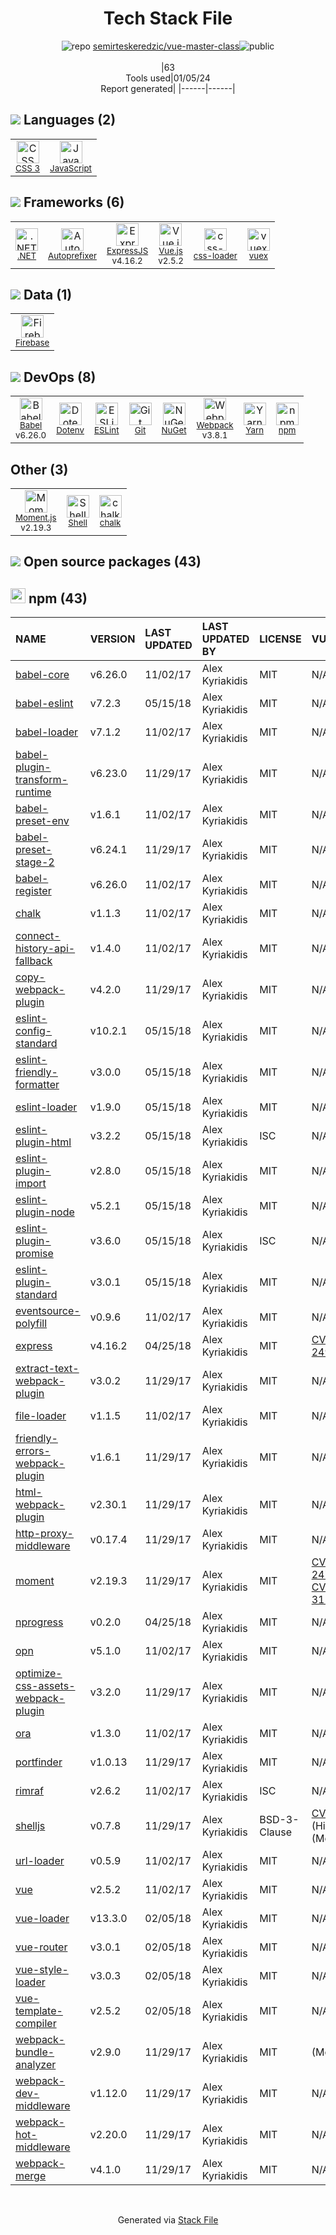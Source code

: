 <!--
&lt;--- Readme.md Snippet without images Start ---&gt;
## Tech Stack
semirteskeredzic/vue-master-class is built on the following main stack:

- [Firebase](https://firebase.google.com/) – Realtime Backend / API
- [.NET](http://www.microsoft.com/net/) – Frameworks (Full Stack)
- [ExpressJS](http://expressjs.com/) – Microframeworks (Backend)
- [JavaScript](https://developer.mozilla.org/en-US/docs/Web/JavaScript) – Languages
- [Webpack](http://webpack.js.org) – JS Build Tools / JS Task Runners
- [Autoprefixer](https://github.com/postcss/autoprefixer) – CSS Pre-processors / Extensions
- [Babel](http://babeljs.io/) – JavaScript Compilers
- [ESLint](http://eslint.org/) – Code Review
- [Moment.js](http://momentjs.com/) – Javascript Utilities & Libraries
- [Vue.js](http://vuejs.org/) – Javascript UI Libraries
- [Shell](https://en.wikipedia.org/wiki/Shell_script) – Shells
- [Yarn](https://yarnpkg.com/) – Front End Package Manager
- [vuex](https://vuex.vuejs.org) – State Management Library
- [css-loader](https://github.com/webpack-contrib/css-loader) – CSS Pre-processors / Extensions

Full tech stack [here](/techstack.md)

&lt;--- Readme.md Snippet without images End ---&gt;

&lt;--- Readme.md Snippet with images Start ---&gt;
## Tech Stack
semirteskeredzic/vue-master-class is built on the following main stack:

- <img width='25' height='25' src='https://img.stackshare.io/service/116/cZLxNFZS.jpg' alt='Firebase'/> [Firebase](https://firebase.google.com/) – Realtime Backend / API
- <img width='25' height='25' src='https://img.stackshare.io/service/1014/IoPy1dce_400x400.png' alt='.NET'/> [.NET](http://www.microsoft.com/net/) – Frameworks (Full Stack)
- <img width='25' height='25' src='https://img.stackshare.io/service/1163/hashtag.png' alt='ExpressJS'/> [ExpressJS](http://expressjs.com/) – Microframeworks (Backend)
- <img width='25' height='25' src='https://img.stackshare.io/service/1209/javascript.jpeg' alt='JavaScript'/> [JavaScript](https://developer.mozilla.org/en-US/docs/Web/JavaScript) – Languages
- <img width='25' height='25' src='https://img.stackshare.io/service/1682/IMG_4636.PNG' alt='Webpack'/> [Webpack](http://webpack.js.org) – JS Build Tools / JS Task Runners
- <img width='25' height='25' src='https://img.stackshare.io/service/2202/72d087642cfce6fef6f2dabec5bf49e8_400x400.png' alt='Autoprefixer'/> [Autoprefixer](https://github.com/postcss/autoprefixer) – CSS Pre-processors / Extensions
- <img width='25' height='25' src='https://img.stackshare.io/service/2739/-1wfGjNw.png' alt='Babel'/> [Babel](http://babeljs.io/) – JavaScript Compilers
- <img width='25' height='25' src='https://img.stackshare.io/service/3337/Q4L7Jncy.jpg' alt='ESLint'/> [ESLint](http://eslint.org/) – Code Review
- <img width='25' height='25' src='https://img.stackshare.io/service/3643/Xrtdc94q_400x400.png' alt='Moment.js'/> [Moment.js](http://momentjs.com/) – Javascript Utilities & Libraries
- <img width='25' height='25' src='https://img.stackshare.io/service/3837/paeckCWC.png' alt='Vue.js'/> [Vue.js](http://vuejs.org/) – Javascript UI Libraries
- <img width='25' height='25' src='https://img.stackshare.io/service/4631/default_c2062d40130562bdc836c13dbca02d318205a962.png' alt='Shell'/> [Shell](https://en.wikipedia.org/wiki/Shell_script) – Shells
- <img width='25' height='25' src='https://img.stackshare.io/service/5848/44mC-kJ3.jpg' alt='Yarn'/> [Yarn](https://yarnpkg.com/) – Front End Package Manager
- <img width='25' height='25' src='https://img.stackshare.io/service/6705/6128107.png' alt='vuex'/> [vuex](https://vuex.vuejs.org) – State Management Library
- <img width='25' height='25' src='https://img.stackshare.io/service/8074/default_d2b16fd6997fb2e164de645a34f9b8d5a880d999.png' alt='css-loader'/> [css-loader](https://github.com/webpack-contrib/css-loader) – CSS Pre-processors / Extensions

Full tech stack [here](/techstack.md)

&lt;--- Readme.md Snippet with images End ---&gt;
-->
<div align="center">

# Tech Stack File
![](https://img.stackshare.io/repo.svg "repo") [semirteskeredzic/vue-master-class](https://github.com/semirteskeredzic/vue-master-class)![](https://img.stackshare.io/public_badge.svg "public")
<br/><br/>
|63<br/>Tools used|01/05/24 <br/>Report generated|
|------|------|
</div>

## <img src='https://img.stackshare.io/languages.svg'/> Languages (2)
<table><tr>
  <td align='center'>
  <img width='36' height='36' src='https://img.stackshare.io/service/6727/css.png' alt='CSS 3'>
  <br>
  <sub><a href="https://developer.mozilla.org/en-US/docs/Web/CSS/CSS3">CSS 3</a></sub>
  <br>
  <sub></sub>
</td>

<td align='center'>
  <img width='36' height='36' src='https://img.stackshare.io/service/1209/javascript.jpeg' alt='JavaScript'>
  <br>
  <sub><a href="https://developer.mozilla.org/en-US/docs/Web/JavaScript">JavaScript</a></sub>
  <br>
  <sub></sub>
</td>

</tr>
</table>

## <img src='https://img.stackshare.io/frameworks.svg'/> Frameworks (6)
<table><tr>
  <td align='center'>
  <img width='36' height='36' src='https://img.stackshare.io/service/1014/IoPy1dce_400x400.png' alt='.NET'>
  <br>
  <sub><a href="http://www.microsoft.com/net/">.NET</a></sub>
  <br>
  <sub></sub>
</td>

<td align='center'>
  <img width='36' height='36' src='https://img.stackshare.io/service/2202/72d087642cfce6fef6f2dabec5bf49e8_400x400.png' alt='Autoprefixer'>
  <br>
  <sub><a href="https://github.com/postcss/autoprefixer">Autoprefixer</a></sub>
  <br>
  <sub></sub>
</td>

<td align='center'>
  <img width='36' height='36' src='https://img.stackshare.io/service/1163/hashtag.png' alt='ExpressJS'>
  <br>
  <sub><a href="http://expressjs.com/">ExpressJS</a></sub>
  <br>
  <sub>v4.16.2</sub>
</td>

<td align='center'>
  <img width='36' height='36' src='https://img.stackshare.io/service/3837/paeckCWC.png' alt='Vue.js'>
  <br>
  <sub><a href="http://vuejs.org/">Vue.js</a></sub>
  <br>
  <sub>v2.5.2</sub>
</td>

<td align='center'>
  <img width='36' height='36' src='https://img.stackshare.io/service/8074/default_d2b16fd6997fb2e164de645a34f9b8d5a880d999.png' alt='css-loader'>
  <br>
  <sub><a href="https://github.com/webpack-contrib/css-loader">css-loader</a></sub>
  <br>
  <sub></sub>
</td>

<td align='center'>
  <img width='36' height='36' src='https://img.stackshare.io/service/6705/6128107.png' alt='vuex'>
  <br>
  <sub><a href="https://vuex.vuejs.org">vuex</a></sub>
  <br>
  <sub></sub>
</td>

</tr>
</table>

## <img src='https://img.stackshare.io/databases.svg'/> Data (1)
<table><tr>
  <td align='center'>
  <img width='36' height='36' src='https://img.stackshare.io/service/116/cZLxNFZS.jpg' alt='Firebase'>
  <br>
  <sub><a href="https://firebase.google.com/">Firebase</a></sub>
  <br>
  <sub></sub>
</td>

</tr>
</table>

## <img src='https://img.stackshare.io/devops.svg'/> DevOps (8)
<table><tr>
  <td align='center'>
  <img width='36' height='36' src='https://img.stackshare.io/service/2739/-1wfGjNw.png' alt='Babel'>
  <br>
  <sub><a href="http://babeljs.io/">Babel</a></sub>
  <br>
  <sub>v6.26.0</sub>
</td>

<td align='center'>
  <img width='36' height='36' src='https://img.stackshare.io/service/8067/default_90dcb1286af7685c68df319c764b80704df1155b.png' alt='Dotenv'>
  <br>
  <sub><a href="https://github.com/motdotla/dotenv">Dotenv</a></sub>
  <br>
  <sub></sub>
</td>

<td align='center'>
  <img width='36' height='36' src='https://img.stackshare.io/service/3337/Q4L7Jncy.jpg' alt='ESLint'>
  <br>
  <sub><a href="http://eslint.org/">ESLint</a></sub>
  <br>
  <sub></sub>
</td>

<td align='center'>
  <img width='36' height='36' src='https://img.stackshare.io/service/1046/git.png' alt='Git'>
  <br>
  <sub><a href="http://git-scm.com/">Git</a></sub>
  <br>
  <sub></sub>
</td>

<td align='center'>
  <img width='36' height='36' src='https://img.stackshare.io/service/2637/6I3oEOP4_400x400.jpg' alt='NuGet'>
  <br>
  <sub><a href="https://www.nuget.org/">NuGet</a></sub>
  <br>
  <sub></sub>
</td>

<td align='center'>
  <img width='36' height='36' src='https://img.stackshare.io/service/1682/IMG_4636.PNG' alt='Webpack'>
  <br>
  <sub><a href="http://webpack.js.org">Webpack</a></sub>
  <br>
  <sub>v3.8.1</sub>
</td>

<td align='center'>
  <img width='36' height='36' src='https://img.stackshare.io/service/5848/44mC-kJ3.jpg' alt='Yarn'>
  <br>
  <sub><a href="https://yarnpkg.com/">Yarn</a></sub>
  <br>
  <sub></sub>
</td>

<td align='center'>
  <img width='36' height='36' src='https://img.stackshare.io/service/1120/lejvzrnlpb308aftn31u.png' alt='npm'>
  <br>
  <sub><a href="https://www.npmjs.com/">npm</a></sub>
  <br>
  <sub></sub>
</td>

</tr>
</table>

## Other (3)
<table><tr>
  <td align='center'>
  <img width='36' height='36' src='https://img.stackshare.io/service/3643/Xrtdc94q_400x400.png' alt='Moment.js'>
  <br>
  <sub><a href="http://momentjs.com/">Moment.js</a></sub>
  <br>
  <sub>v2.19.3</sub>
</td>

<td align='center'>
  <img width='36' height='36' src='https://img.stackshare.io/service/4631/default_c2062d40130562bdc836c13dbca02d318205a962.png' alt='Shell'>
  <br>
  <sub><a href="https://en.wikipedia.org/wiki/Shell_script">Shell</a></sub>
  <br>
  <sub></sub>
</td>

<td align='center'>
  <img width='36' height='36' src='https://img.stackshare.io/service/8072/13122722.png' alt='chalk'>
  <br>
  <sub><a href="https://github.com/chalk/chalk">chalk</a></sub>
  <br>
  <sub></sub>
</td>

</tr>
</table>


## <img src='https://img.stackshare.io/group.svg' /> Open source packages (43)</h2>

## <img width='24' height='24' src='https://img.stackshare.io/service/1120/lejvzrnlpb308aftn31u.png'/> npm (43)

|NAME|VERSION|LAST UPDATED|LAST UPDATED BY|LICENSE|VULNERABILITIES|
|:------|:------|:------|:------|:------|:------|
|[babel-core](https://www.npmjs.com/babel-core)|v6.26.0|11/02/17|Alex Kyriakidis |MIT|N/A|
|[babel-eslint](https://www.npmjs.com/babel-eslint)|v7.2.3|05/15/18|Alex Kyriakidis |MIT|N/A|
|[babel-loader](https://www.npmjs.com/babel-loader)|v7.1.2|11/02/17|Alex Kyriakidis |MIT|N/A|
|[babel-plugin-transform-runtime](https://www.npmjs.com/babel-plugin-transform-runtime)|v6.23.0|11/29/17|Alex Kyriakidis |MIT|N/A|
|[babel-preset-env](https://www.npmjs.com/babel-preset-env)|v1.6.1|11/02/17|Alex Kyriakidis |MIT|N/A|
|[babel-preset-stage-2](https://www.npmjs.com/babel-preset-stage-2)|v6.24.1|11/29/17|Alex Kyriakidis |MIT|N/A|
|[babel-register](https://www.npmjs.com/babel-register)|v6.26.0|11/02/17|Alex Kyriakidis |MIT|N/A|
|[chalk](https://www.npmjs.com/chalk)|v1.1.3|11/02/17|Alex Kyriakidis |MIT|N/A|
|[connect-history-api-fallback](https://www.npmjs.com/connect-history-api-fallback)|v1.4.0|11/02/17|Alex Kyriakidis |MIT|N/A|
|[copy-webpack-plugin](https://www.npmjs.com/copy-webpack-plugin)|v4.2.0|11/29/17|Alex Kyriakidis |MIT|N/A|
|[eslint-config-standard](https://www.npmjs.com/eslint-config-standard)|v10.2.1|05/15/18|Alex Kyriakidis |MIT|N/A|
|[eslint-friendly-formatter](https://www.npmjs.com/eslint-friendly-formatter)|v3.0.0|05/15/18|Alex Kyriakidis |MIT|N/A|
|[eslint-loader](https://www.npmjs.com/eslint-loader)|v1.9.0|05/15/18|Alex Kyriakidis |MIT|N/A|
|[eslint-plugin-html](https://www.npmjs.com/eslint-plugin-html)|v3.2.2|05/15/18|Alex Kyriakidis |ISC|N/A|
|[eslint-plugin-import](https://www.npmjs.com/eslint-plugin-import)|v2.8.0|05/15/18|Alex Kyriakidis |MIT|N/A|
|[eslint-plugin-node](https://www.npmjs.com/eslint-plugin-node)|v5.2.1|05/15/18|Alex Kyriakidis |MIT|N/A|
|[eslint-plugin-promise](https://www.npmjs.com/eslint-plugin-promise)|v3.6.0|05/15/18|Alex Kyriakidis |ISC|N/A|
|[eslint-plugin-standard](https://www.npmjs.com/eslint-plugin-standard)|v3.0.1|05/15/18|Alex Kyriakidis |MIT|N/A|
|[eventsource-polyfill](https://www.npmjs.com/eventsource-polyfill)|v0.9.6|11/02/17|Alex Kyriakidis |MIT|N/A|
|[express](https://www.npmjs.com/express)|v4.16.2|04/25/18|Alex Kyriakidis |MIT|[CVE-2022-24999](https://github.com/advisories/GHSA-hrpp-h998-j3pp) (High)|
|[extract-text-webpack-plugin](https://www.npmjs.com/extract-text-webpack-plugin)|v3.0.2|11/29/17|Alex Kyriakidis |MIT|N/A|
|[file-loader](https://www.npmjs.com/file-loader)|v1.1.5|11/02/17|Alex Kyriakidis |MIT|N/A|
|[friendly-errors-webpack-plugin](https://www.npmjs.com/friendly-errors-webpack-plugin)|v1.6.1|11/29/17|Alex Kyriakidis |MIT|N/A|
|[html-webpack-plugin](https://www.npmjs.com/html-webpack-plugin)|v2.30.1|11/29/17|Alex Kyriakidis |MIT|N/A|
|[http-proxy-middleware](https://www.npmjs.com/http-proxy-middleware)|v0.17.4|11/29/17|Alex Kyriakidis |MIT|N/A|
|[moment](https://www.npmjs.com/moment)|v2.19.3|11/29/17|Alex Kyriakidis |MIT|[CVE-2022-24785](https://github.com/advisories/GHSA-8hfj-j24r-96c4) (High)<br/>[CVE-2022-31129](https://github.com/advisories/GHSA-wc69-rhjr-hc9g) (High)|
|[nprogress](https://www.npmjs.com/nprogress)|v0.2.0|04/25/18|Alex Kyriakidis |MIT|N/A|
|[opn](https://www.npmjs.com/opn)|v5.1.0|11/02/17|Alex Kyriakidis |MIT|N/A|
|[optimize-css-assets-webpack-plugin](https://www.npmjs.com/optimize-css-assets-webpack-plugin)|v3.2.0|11/29/17|Alex Kyriakidis |MIT|N/A|
|[ora](https://www.npmjs.com/ora)|v1.3.0|11/02/17|Alex Kyriakidis |MIT|N/A|
|[portfinder](https://www.npmjs.com/portfinder)|v1.0.13|11/29/17|Alex Kyriakidis |MIT|N/A|
|[rimraf](https://www.npmjs.com/rimraf)|v2.6.2|11/02/17|Alex Kyriakidis |ISC|N/A|
|[shelljs](https://www.npmjs.com/shelljs)|v0.7.8|11/29/17|Alex Kyriakidis |BSD-3-Clause|[CVE-2022-0144](https://github.com/advisories/GHSA-4rq4-32rv-6wp6) (High)<br/>[](https://github.com/advisories/GHSA-64g7-mvw6-v9qj) (Moderate)|
|[url-loader](https://www.npmjs.com/url-loader)|v0.5.9|11/02/17|Alex Kyriakidis |MIT|N/A|
|[vue](https://www.npmjs.com/vue)|v2.5.2|11/02/17|Alex Kyriakidis |MIT|N/A|
|[vue-loader](https://www.npmjs.com/vue-loader)|v13.3.0|02/05/18|Alex Kyriakidis |MIT|N/A|
|[vue-router](https://www.npmjs.com/vue-router)|v3.0.1|02/05/18|Alex Kyriakidis |MIT|N/A|
|[vue-style-loader](https://www.npmjs.com/vue-style-loader)|v3.0.3|02/05/18|Alex Kyriakidis |MIT|N/A|
|[vue-template-compiler](https://www.npmjs.com/vue-template-compiler)|v2.5.2|02/05/18|Alex Kyriakidis |MIT|N/A|
|[webpack-bundle-analyzer](https://www.npmjs.com/webpack-bundle-analyzer)|v2.9.0|11/29/17|Alex Kyriakidis |MIT|[](https://github.com/advisories/GHSA-pgr8-jg6h-8gw6) (Moderate)|
|[webpack-dev-middleware](https://www.npmjs.com/webpack-dev-middleware)|v1.12.0|11/29/17|Alex Kyriakidis |MIT|N/A|
|[webpack-hot-middleware](https://www.npmjs.com/webpack-hot-middleware)|v2.20.0|11/29/17|Alex Kyriakidis |MIT|N/A|
|[webpack-merge](https://www.npmjs.com/webpack-merge)|v4.1.0|11/29/17|Alex Kyriakidis |MIT|N/A|

<br/>
<div align='center'>

Generated via [Stack File](https://github.com/marketplace/stack-file)

